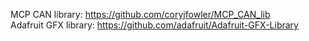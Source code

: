 MCP CAN library: https://github.com/coryjfowler/MCP_CAN_lib  
Adafruit GFX library: https://github.com/adafruit/Adafruit-GFX-Library
